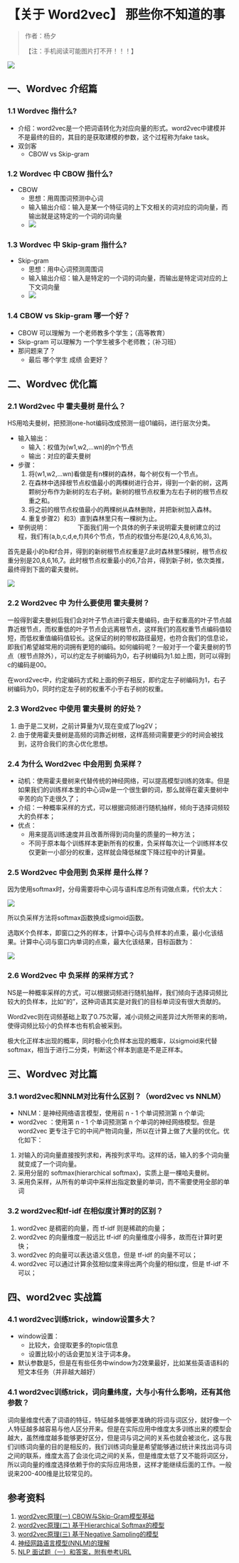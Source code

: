 # 【关于 Word2vec】 那些你不知道的事

> 作者：杨夕
> 
> 【注：手机阅读可能图片打不开！！！】

![](img/Word2vec.png)

## 一、Wordvec 介绍篇

### 1.1 Wordvec 指什么?

- 介绍：word2vec是一个把词语转化为对应向量的形式。word2vec中建模并不是最终的目的，其目的是获取建模的参数，这个过程称为fake task。
- 双剑客
  - CBOW vs Skip-gram

### 1.2 Wordvec 中 CBOW 指什么?

- CBOW
  - 思想：用周围词预测中心词
  - 输入输出介绍：输入是某一个特征词的上下文相关的词对应的词向量，而输出就是这特定的一个词的词向量
  - ![](img/20200701091112.png)

### 1.3 Wordvec 中 Skip-gram 指什么?

- Skip-gram
  - 思想：用中心词预测周围词
  - 输入输出介绍：输入是特定的一个词的词向量，而输出是特定词对应的上下文词向量
  - ![](img/20200629083749.png)

### 1.4 CBOW vs Skip-gram 哪一个好？

- CBOW 可以理解为 一个老师教多个学生；（高等教育）
- Skip-gram 可以理解为 一个学生被多个老师教；（补习班）
- 那问题来了？
  - 最后 哪个学生 成绩 会更好？

## 二、Wordvec 优化篇

### 2.1  Word2vec 中 霍夫曼树 是什么？

HS用哈夫曼树，把预测one-hot编码改成预测一组01编码，进行层次分类。
- 输入输出：
  - 输入：权值为(w1,w2,...wn)的n个节点
  - 输出：对应的霍夫曼树
- 步骤：
  1. 将(w1,w2,...wn)看做是有n棵树的森林，每个树仅有一个节点。
  2. 在森林中选择根节点权值最小的两棵树进行合并，得到一个新的树，这两颗树分布作为新树的左右子树。新树的根节点权重为左右子树的根节点权重之和。
  3. 将之前的根节点权值最小的两棵树从森林删除，并把新树加入森林。
  4. 重复步骤2）和3）直到森林里只有一棵树为止。
- 举例说明：
　　　　
下面我们用一个具体的例子来说明霍夫曼树建立的过程，我们有(a,b,c,d,e,f)共6个节点，节点的权值分布是(20,4,8,6,16,3)。

首先是最小的b和f合并，得到的新树根节点权重是7.此时森林里5棵树，根节点权重分别是20,8,6,16,7。此时根节点权重最小的6,7合并，得到新子树，依次类推，最终得到下面的霍夫曼树。

![](img/微信截图_20201224212421.png)

### 2.2  Word2vec 中 为什么要使用 霍夫曼树？

一般得到霍夫曼树后我们会对叶子节点进行霍夫曼编码，由于权重高的叶子节点越靠近根节点，而权重低的叶子节点会远离根节点，这样我们的高权重节点编码值较短，而低权重值编码值较长。这保证的树的带权路径最短，也符合我们的信息论，即我们希望越常用的词拥有更短的编码。如何编码呢？一般对于一个霍夫曼树的节点（根节点除外），可以约定左子树编码为0，右子树编码为1.如上图，则可以得到c的编码是00。

在word2vec中，约定编码方式和上面的例子相反，即约定左子树编码为1，右子树编码为0，同时约定左子树的权重不小于右子树的权重。

### 2.3  Word2vec 中使用 霍夫曼树 的好处？

1. 由于是二叉树，之前计算量为V,现在变成了log2V；
2. 由于使用霍夫曼树是高频的词靠近树根，这样高频词需要更少的时间会被找到，这符合我们的贪心优化思想。

### 2.4 为什么 Word2vec 中会用到 负采样？

- 动机：使用霍夫曼树来代替传统的神经网络，可以提高模型训练的效率。但是如果我们的训练样本里的中心词w是一个很生僻的词，那么就得在霍夫曼树中辛苦的向下走很久了；
- 介绍：一种概率采样的方式，可以根据词频进行随机抽样，倾向于选择词频较大的负样本；
- 优点：
  - 用来提高训练速度并且改善所得到词向量的质量的一种方法；
  - 不同于原本每个训练样本更新所有的权重，负采样每次让一个训练样本仅仅更新一小部分的权重，这样就会降低梯度下降过程中的计算量。

### 2.5 Word2vec 中会用到 负采样 是什么样？

因为使用softmax时，分母需要将中心词与语料库总所有词做点乘，代价太大：

![](img/微信截图_20201224211731.png)

所以负采样方法将softmax函数换成sigmoid函数。

选取K个负样本，即窗口之外的样本，计算中心词与负样本的点乘，最小化该结果。计算中心词与窗口内单词的点乘，最大化该结果，目标函数为：

![](img/微信截图_20201224211840.png)

### 2.6  Word2vec 中 负采样 的采样方式？

NS是一种概率采样的方式，可以根据词频进行随机抽样，我们倾向于选择词频比较大的负样本，比如“的”，这种词语其实是对我们的目标单词没有很大贡献的。

Word2vec则在词频基础上取了0.75次幂，减小词频之间差异过大所带来的影响，使得词频比较小的负样本也有机会被采到。

极大化正样本出现的概率，同时极小化负样本出现的概率，以sigmoid来代替softmax，相当于进行二分类，判断这个样本到底是不是正样本。

## 三、Wordvec 对比篇

### 3.1 word2vec和NNLM对比有什么区别？（word2vec vs NNLM）
- NNLM：是神经网络语言模型，使用前 n - 1 个单词预测第 n 个单词;
- word2vec ：使用第 n - 1 个单词预测第 n 个单词的神经网络模型。但是 word2vec 更专注于它的中间产物词向量，所以在计算上做了大量的优化。优化如下：
1. 对输入的词向量直接按列求和，再按列求平均。这样的话，输入的多个词向量就变成了一个词向量。
2. 采用分层的 softmax(hierarchical softmax)，实质上是一棵哈夫曼树。
3. 采用负采样，从所有的单词中采样出指定数量的单词，而不需要使用全部的单词

### 3.2 word2vec和tf-idf 在相似度计算时的区别？

1. word2vec 是稠密的向量，而 tf-idf 则是稀疏的向量；
2. word2vec 的向量维度一般远比 tf-idf 的向量维度小得多，故而在计算时更快；
3. word2vec 的向量可以表达语义信息，但是 tf-idf 的向量不可以；
4. word2vec 可以通过计算余弦相似度来得出两个向量的相似度，但是 tf-idf 不可以；

## 四、word2vec 实战篇

### 4.1 word2vec训练trick，window设置多大？

- window设置：
  - 比较大，会提取更多的topic信息
  - 设置比较小的话会更加关注于词本身。
- 默认参数是5，但是在有些任务中window为2效果最好，比如某些英语语料的短文本任务（并非越大越好）

### 4.1 word2vec训练trick，词向量纬度，大与小有什么影响，还有其他参数？

词向量维度代表了词语的特征，特征越多能够更准确的将词与词区分，就好像一个人特征越多越容易与他人区分开来。但是在实际应用中维度太多训练出来的模型会越大，虽然维度越多能够更好区分，但是词与词之间的关系也就会被淡化，这与我们训练词向量的目的是相反的，我们训练词向量是希望能够通过统计来找出词与词之间的联系，维度太高了会淡化词之间的关系，但是维度太低了又不能将词区分，所以词向量的维度选择依赖于你的实际应用场景，这样才能继续后面的工作。一般说来200-400维是比较常见的。


## 参考资料

1. [word2vec原理(一) CBOW与Skip-Gram模型基础](https://www.cnblogs.com/pinard/p/7160330.html)
2. [word2vec原理(二) 基于Hierarchical Softmax的模型](https://www.cnblogs.com/pinard/p/7243513.html)
3. [word2vec原理(三) 基于Negative Sampling的模型](https://www.cnblogs.com/pinard/p/7249903.html)
4. [神经网路语言模型(NNLM)的理解](https://blog.csdn.net/lilong117194/article/details/82018008)
5. [NLP 面试题（一）和答案，附有参考URL](https://www.jianshu.com/p/fbb6d5e75059)